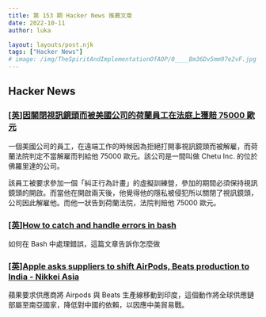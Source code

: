```yaml
---
title: 第 153 期 Hacker News 推薦文章
date: 2022-10-11
author: luka

layout: layouts/post.njk
tags: ["Hacker News"]
# image: /img/TheSpiritAndImplementationOfAOP/0____Bm36Dv5mm97e2vF.jpg
---
```


## Hacker News

### [[英]因關閉視訊鏡頭而被美國公司的荷蘭員工在法庭上獲賠 75000 歐元](https://nltimes.nl/2022/10/09/dutch-employee-fired-us-firm-shutting-webcam-awarded-eu75000-court)

一個美國公司的員工，在遠端工作的時候因為拒絕打開事視訊鏡頭而被解雇，而荷蘭法院判定不當解雇而判給他 75000 歐元。該公司是一間叫做 Chetu Inc. 的位於佛羅里達的公司。

該員工被要求參加一個「糾正行為計畫」的虛擬訓練營，參加的期間必須保持視訊鏡頭的開啟。而當他在開啟兩天後，他覺得他的隱私被侵犯所以關閉了視訊鏡頭，公司因此解雇他。而他一狀告到荷蘭法院，法院判賠他 75000 歐元。

### [[英]How to catch and handle errors in bash](https://www.xmodulo.com/catch-handle-errors-bash.html)

如何在 Bash 中處理錯誤，這篇文章告訴你怎麼做

### [[英]Apple asks suppliers to shift AirPods, Beats production to India - Nikkei Asia](https://asia.nikkei.com/Spotlight/Supply-Chain/Apple-asks-suppliers-to-shift-AirPods-Beats-production-to-India)

蘋果要求供應商將 Airpods 與 Beats 生產線移動到印度，這個動作將全球供應鏈部屬至南亞國家，降低對中國的依賴，以因應中美貿易戰。